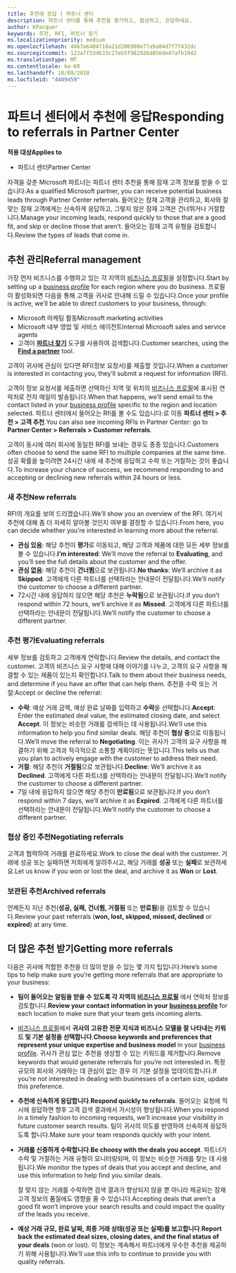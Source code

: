 ```yaml
---
title: 추천에 응답 | 파트너 센터
description: 파트너 센터를 통해 추천을 평가하고, 협상하고, 응답하세요.
author: KPacquer
keywords: 추천, RFI, 파트너 찾기
ms.localizationpriority: medium
ms.openlocfilehash: 4467a6404718a21d206980e77a9a84d7f77432dc
ms.sourcegitcommit: 123a7f53d633c27eb5f982926d856de47afb1042
ms.translationtype: MT
ms.contentlocale: ko-KR
ms.lasthandoff: 10/09/2018
ms.locfileid: "4489459"
---
```

# <a name="responding-to-referrals-in-partner-center"></a><span data-ttu-id="d7dc2-104">파트너 센터에서 추천에 응답</span><span class="sxs-lookup"><span data-stu-id="d7dc2-104">Responding to referrals in Partner Center</span></span>

**<span data-ttu-id="d7dc2-105">적용 대상</span><span class="sxs-lookup"><span data-stu-id="d7dc2-105">Applies to</span></span>**

-  <span data-ttu-id="d7dc2-106">파트너 센터</span><span class="sxs-lookup"><span data-stu-id="d7dc2-106">Partner Center</span></span>

<span data-ttu-id="d7dc2-107">자격을 갖춘 Microsoft 파트너는 파트너 센터 추천을 통해 잠재 고객 정보를 받을 수 있습니다.</span><span class="sxs-lookup"><span data-stu-id="d7dc2-107">As a qualified Microsoft partner, you can receive potential business leads through Partner Center referrals.</span></span> <span data-ttu-id="d7dc2-108">들어오는 잠재 고객을 관리하고, 회사와 잘 맞는 잠재 고객에게는 신속하게 응답하고, 그렇지 않은 잠재 고객은 건너뛰거나 거절합니다.</span><span class="sxs-lookup"><span data-stu-id="d7dc2-108">Manage your incoming leads, respond quickly to those that are a good fit, and skip or decline those that aren’t.</span></span> <span data-ttu-id="d7dc2-109">들어오는 잠재 고객 유형을 검토합니다.</span><span class="sxs-lookup"><span data-stu-id="d7dc2-109">Review the types of leads that come in.</span></span> 

## <a name="referral-management"></a><span data-ttu-id="d7dc2-110">추천 관리</span><span class="sxs-lookup"><span data-stu-id="d7dc2-110">Referral management</span></span>

<span data-ttu-id="d7dc2-111">가장 먼저 비즈니스를 수행하고 있는 각 지역의 [비즈니스 프로필](create-a-marketing-profile.md)을 설정합니다.</span><span class="sxs-lookup"><span data-stu-id="d7dc2-111">Start by setting up a [business profile](create-a-marketing-profile.md) for each region where you do business.</span></span> <span data-ttu-id="d7dc2-112">프로필이 활성화되면 다음을 통해 고객을 귀사로 안내해 드릴 수 있습니다.</span><span class="sxs-lookup"><span data-stu-id="d7dc2-112">Once your profile is active, we’ll be able to direct customers to your business, through:</span></span>

*  <span data-ttu-id="d7dc2-113">Microsoft 마케팅 활동</span><span class="sxs-lookup"><span data-stu-id="d7dc2-113">Microsoft marketing activities</span></span>
*  <span data-ttu-id="d7dc2-114">Microsoft 내부 영업 및 서비스 에이전트</span><span class="sxs-lookup"><span data-stu-id="d7dc2-114">Internal Microsoft sales and service agents</span></span>
*  <span data-ttu-id="d7dc2-115">고객이 **[파트너 찾기](https://partnercenter.microsoft.com/pcv/search)** 도구를 사용하여 검색합니다.</span><span class="sxs-lookup"><span data-stu-id="d7dc2-115">Customer searches, using the **[Find a partner](https://partnercenter.microsoft.com/pcv/search)** tool.</span></span>

<span data-ttu-id="d7dc2-116">고객이 귀사에 관심이 있다면 RFI(정보 요청서)를 제출할 것입니다.</span><span class="sxs-lookup"><span data-stu-id="d7dc2-116">When a customer is interested in contacting you, they’ll submit a request for information (RFI).</span></span> 

<span data-ttu-id="d7dc2-117">고객이 정보 요청서를 제출하면 선택하신 지역 및 위치의 [비즈니스 프로필](create-a-marketing-profile.md)에 표시된 연락처로 전자 메일이 발송됩니다.</span><span class="sxs-lookup"><span data-stu-id="d7dc2-117">When that happens, we’ll send email to the contact listed in your [business profile](create-a-marketing-profile.md) specific to the region and location selected.</span></span> <span data-ttu-id="d7dc2-118">파트너 센터에서 들어오는 Rfi를 볼 수도 있습니다:로 이동 **파트너 센터 > 추천 > 고객 추천**.</span><span class="sxs-lookup"><span data-stu-id="d7dc2-118">You can also see incoming RFIs in Partner Center: go to **Partner Center > Referrals > Customer referrals**.</span></span>

<span data-ttu-id="d7dc2-119">고객이 동시에 여러 회사에 동일한 RFI를 보내는 경우도 종종 있습니다.</span><span class="sxs-lookup"><span data-stu-id="d7dc2-119">Customers often choose to send the same RFI to multiple companies at the same time.</span></span> <span data-ttu-id="d7dc2-120">성공 확률을 높이려면 24시간 내에 새 추천에 응답하고 수락 또는 거절하는 것이 좋습니다.</span><span class="sxs-lookup"><span data-stu-id="d7dc2-120">To increase your chance of success, we recommend responding to and accepting or declining new referrals within 24 hours or less.</span></span>

### <a name="new-referrals"></a><span data-ttu-id="d7dc2-121">새 추천</span><span class="sxs-lookup"><span data-stu-id="d7dc2-121">New referrals</span></span>

<span data-ttu-id="d7dc2-122">RFI의 개요를 보여 드리겠습니다.</span><span class="sxs-lookup"><span data-stu-id="d7dc2-122">We’ll show you an overview of the RFI.</span></span> <span data-ttu-id="d7dc2-123">여기서 추천에 대해 좀 더 자세히 알아볼 것인지 여부를 결정할 수 있습니다.</span><span class="sxs-lookup"><span data-stu-id="d7dc2-123">From here, you can decide whether you’re interested in learning more about the referral.</span></span> 

*  <span data-ttu-id="d7dc2-124">**관심 있음**: 해당 추천이 **평가**로 이동되고, 해당 고객과 제품에 대한 모든 세부 정보를 볼 수 있습니다.</span><span class="sxs-lookup"><span data-stu-id="d7dc2-124">**I’m interested**: We’ll move the referral to **Evaluating**, and you’ll see the full details about the customer and the offer.</span></span> 
*  <span data-ttu-id="d7dc2-125">**관심 없음**: 해당 추천이 **건너뜀**으로 보관됩니다.</span><span class="sxs-lookup"><span data-stu-id="d7dc2-125">**No thanks**: We’ll archive it as **Skipped**.</span></span> <span data-ttu-id="d7dc2-126">고객에게 다른 파트너를 선택하라는 안내문이 전달됩니다.</span><span class="sxs-lookup"><span data-stu-id="d7dc2-126">We’ll notify the customer to choose a different partner.</span></span>
*  <span data-ttu-id="d7dc2-127">72시간 내에 응답하지 않으면 해당 추천은 **누락됨**으로 보관됩니다.</span><span class="sxs-lookup"><span data-stu-id="d7dc2-127">If you don’t respond within 72 hours, we’ll archive it as **Missed**.</span></span> <span data-ttu-id="d7dc2-128">고객에게 다른 파트너를 선택하라는 안내문이 전달됩니다.</span><span class="sxs-lookup"><span data-stu-id="d7dc2-128">We’ll notify the customer to choose a different partner.</span></span>

### <a name="evaluating-referrals"></a><span data-ttu-id="d7dc2-129">추천 평가</span><span class="sxs-lookup"><span data-stu-id="d7dc2-129">Evaluating referrals</span></span>

<span data-ttu-id="d7dc2-130">세부 정보를 검토하고 고객에게 연락합니다.</span><span class="sxs-lookup"><span data-stu-id="d7dc2-130">Review the details, and contact the customer.</span></span> <span data-ttu-id="d7dc2-131">고객의 비즈니스 요구 사항에 대해 이야기를 나누고, 고객의 요구 사항을 해결할 수 있는 제품이 있는지 확인합니다.</span><span class="sxs-lookup"><span data-stu-id="d7dc2-131">Talk to them about their business needs, and determine if you have an offer that can help them.</span></span> <span data-ttu-id="d7dc2-132">추천을 수락 또는 거절:</span><span class="sxs-lookup"><span data-stu-id="d7dc2-132">Accept or decline the referral:</span></span> 

*  <span data-ttu-id="d7dc2-133">**수락**: 예상 거래 금액, 예상 완료 날짜를 입력하고 **수락**을 선택합니다.</span><span class="sxs-lookup"><span data-stu-id="d7dc2-133">**Accept**: Enter the estimated deal value, the estimated closing date, and select **Accept**.</span></span> <span data-ttu-id="d7dc2-134">이 정보는 비슷한 거래를 검색하는 데 사용됩니다.</span><span class="sxs-lookup"><span data-stu-id="d7dc2-134">We’ll use this information to help you find similar deals.</span></span> <span data-ttu-id="d7dc2-135">해당 추천이 **협상 중**으로 이동됩니다.</span><span class="sxs-lookup"><span data-stu-id="d7dc2-135">We’ll move the referral to **Negotiating**.</span></span> <span data-ttu-id="d7dc2-136">이는 귀사가 고객의 요구 사항을 해결하기 위해 고객과 적극적으로 소통할 계획이라는 뜻입니다.</span><span class="sxs-lookup"><span data-stu-id="d7dc2-136">This tells us that you plan to actively engage with the customer to address their need.</span></span>
*  <span data-ttu-id="d7dc2-137">**거절**: 해당 추천이 **거절됨**으로 보관됩니다.</span><span class="sxs-lookup"><span data-stu-id="d7dc2-137">**Decline**: We’ll archive it as **Declined**.</span></span> <span data-ttu-id="d7dc2-138">고객에게 다른 파트너를 선택하라는 안내문이 전달됩니다.</span><span class="sxs-lookup"><span data-stu-id="d7dc2-138">We’ll notify the customer to choose a different partner.</span></span>
*  <span data-ttu-id="d7dc2-139">7일 내에 응답하지 않으면 해당 추천이 **만료됨**으로 보관됩니다.</span><span class="sxs-lookup"><span data-stu-id="d7dc2-139">If you don’t respond within 7 days, we’ll archive it as **Expired**.</span></span> <span data-ttu-id="d7dc2-140">고객에게 다른 파트너를 선택하라는 안내문이 전달됩니다.</span><span class="sxs-lookup"><span data-stu-id="d7dc2-140">We’ll notify the customer to choose a different partner.</span></span>

### <a name="negotiating-referrals"></a><span data-ttu-id="d7dc2-141">협상 중인 추천</span><span class="sxs-lookup"><span data-stu-id="d7dc2-141">Negotiating referrals</span></span>

<span data-ttu-id="d7dc2-142">고객과 협력하여 거래를 완료하세요.</span><span class="sxs-lookup"><span data-stu-id="d7dc2-142">Work to close the deal with the customer.</span></span> <span data-ttu-id="d7dc2-143">거래에 성공 또는 실패하면 저희에게 알려주시고, 해당 거래를 **성공** 또는 **실패**로 보관하세요.</span><span class="sxs-lookup"><span data-stu-id="d7dc2-143">Let us know if you won or lost the deal, and archive it as **Won** or **Lost**.</span></span> 

### <a name="archived-referrals"></a><span data-ttu-id="d7dc2-144">보관된 추천</span><span class="sxs-lookup"><span data-stu-id="d7dc2-144">Archived referrals</span></span>

<span data-ttu-id="d7dc2-145">언제든지 지난 추천(**성공, 실패, 건너뜀, 거절됨** 또는 **만료됨**)을 검토할 수 있습니다.</span><span class="sxs-lookup"><span data-stu-id="d7dc2-145">Review your past referrals (**won, lost, skipped, missed, declined** or **expired**) at any time.</span></span> 

## <a name="getting-more-referrals"></a><span data-ttu-id="d7dc2-146">더 많은 추천 받기</span><span class="sxs-lookup"><span data-stu-id="d7dc2-146">Getting more referrals</span></span>

<span data-ttu-id="d7dc2-147">다음은 귀사에 적합한 추천을 더 많이 받을 수 있는 몇 가지 팁입니다.</span><span class="sxs-lookup"><span data-stu-id="d7dc2-147">Here’s some tips to help make sure you’re getting more referrals that are appropriate to your business:</span></span>

*  <span data-ttu-id="d7dc2-148">**팀이 들어오는 알림을 받을 수 있도록 각 지역의 [비즈니스 프로필](create-a-marketing-profile.md)** 에서 연락처 정보를 검토합니다.</span><span class="sxs-lookup"><span data-stu-id="d7dc2-148">**Review your contact information in your [business profile](create-a-marketing-profile.md)** for each location to make sure that your team gets incoming alerts.</span></span>

*  <span data-ttu-id="d7dc2-149">[비즈니스 프로필](create-a-marketing-profile.md)에서 **귀사의 고유한 전문 지식과 비즈니스 모델을 잘 나타내는 키워드 및 기본 설정을 선택합니다**.</span><span class="sxs-lookup"><span data-stu-id="d7dc2-149">**Choose keywords and preferences that represent your unique expertise and business model** in your [business profile](create-a-marketing-profile.md).</span></span> <span data-ttu-id="d7dc2-150">귀사가 관심 없는 추천을 생성할 수 있는 키워드를 제거합니다.</span><span class="sxs-lookup"><span data-stu-id="d7dc2-150">Remove keywords that would generate referrals for you’re not interested in.</span></span> <span data-ttu-id="d7dc2-151">특정 규모의 회사와 거래하는 데 관심이 없는 경우 이 기본 설정을 업데이트합니다.</span><span class="sxs-lookup"><span data-stu-id="d7dc2-151">If you’re not interested in dealing with businesses of a certain size, update this preference.</span></span>

*  <span data-ttu-id="d7dc2-152">**추천에 신속하게 응답합니다**.</span><span class="sxs-lookup"><span data-stu-id="d7dc2-152">**Respond quickly to referrals**.</span></span> <span data-ttu-id="d7dc2-153">들어오는 요청에 적시에 응답하면 향후 고객 검색 결과에서 가시성이 향상됩니다.</span><span class="sxs-lookup"><span data-stu-id="d7dc2-153">When you respond in a timely fashion to incoming requests, we’ll increase your visibility in future customer search results.</span></span> <span data-ttu-id="d7dc2-154">팀이 귀사의 의도를 반영하여 신속하게 응답하도록 합니다.</span><span class="sxs-lookup"><span data-stu-id="d7dc2-154">Make sure your team responds quickly with your intent.</span></span>

*  <span data-ttu-id="d7dc2-155">**거래를 신중하게 수락합니다**.</span><span class="sxs-lookup"><span data-stu-id="d7dc2-155">**Be choosy with the deals you accept**.</span></span> <span data-ttu-id="d7dc2-156">파트너가 수락 및 거절하는 거래 유형이 모니터링되며, 이 정보는 비슷한 거래를 찾는 데 사용됩니다.</span><span class="sxs-lookup"><span data-stu-id="d7dc2-156">We monitor the types of deals that you accept and decline, and use this information to help find you similar deals.</span></span> 

   <span data-ttu-id="d7dc2-157">잘 맞지 않는 거래를 수락하면 검색 결과가 향상되지 않을 뿐 아니라 제공되는 잠재 고객 정보의 품질에도 영향을 줄 수 있습니다.</span><span class="sxs-lookup"><span data-stu-id="d7dc2-157">Accepting deals that aren’t a good fit won’t improve your search results and could impact the quality of the leads you receive.</span></span>

*  <span data-ttu-id="d7dc2-158">**예상 거래 규모, 완료 날짜, 최종 거래 상태(성공 또는 실패)를 보고합니다**.</span><span class="sxs-lookup"><span data-stu-id="d7dc2-158">**Report back the estimated deal sizes, closing dates, and the final status of your deals** (won or lost).</span></span> <span data-ttu-id="d7dc2-159">이 정보는 계속해서 파트너에게 우수한 추천을 제공하기 위해 사용됩니다.</span><span class="sxs-lookup"><span data-stu-id="d7dc2-159">We’ll use this info to continue to provide you with quality referrals.</span></span>
